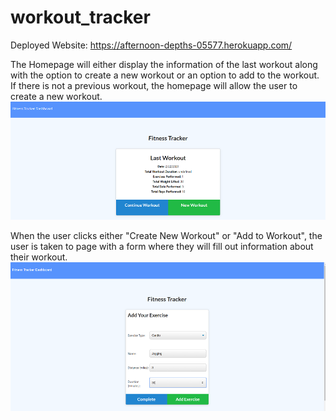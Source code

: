 # workout_tracker

Deployed Website: https://afternoon-depths-05577.herokuapp.com/

The Homepage will either display the information of the last workout along with the option to create a new workout or an option to add to the workout.  If there is not a previous workout, the homepage will allow the user to create a new workout.
![homepage](/ReadMeAssets/index.png "homepage")

When the user clicks either "Create New Workout" or "Add to Workout", the user is taken to page with a form where they will fill out information about their workout.
![AddExercise](/ReadMeAssets/AddExercise.png "Adding a workout")


